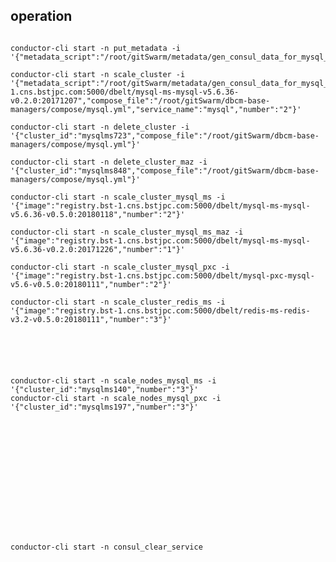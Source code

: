 operation
-------------
<pre><code>
conductor-cli start -n put_metadata -i '{"metadata_script":"/root/gitSwarm/metadata/gen_consul_data_for_mysql_ms.py"}'

conductor-cli start -n scale_cluster -i 
'{"metadata_script":"/root/gitSwarm/metadata/gen_consul_data_for_mysql_ms.py","image":"registry.bst-1.cns.bstjpc.com:5000/dbelt/mysql-ms-mysql-v5.6.36-v0.2.0:20171207","compose_file":"/root/gitSwarm/dbcm-base-managers/compose/mysql.yml","service_name":"mysql","number":"2"}'

conductor-cli start -n delete_cluster -i '{"cluster_id":"mysqlms723","compose_file":"/root/gitSwarm/dbcm-base-managers/compose/mysql.yml"}'

conductor-cli start -n delete_cluster_maz -i '{"cluster_id":"mysqlms848","compose_file":"/root/gitSwarm/dbcm-base-managers/compose/mysql.yml"}'

conductor-cli start -n scale_cluster_mysql_ms -i '{"image":"registry.bst-1.cns.bstjpc.com:5000/dbelt/mysql-ms-mysql-v5.6.36-v0.5.0:20180118","number":"2"}'

conductor-cli start -n scale_cluster_mysql_ms_maz -i '{"image":"registry.bst-1.cns.bstjpc.com:5000/dbelt/mysql-ms-mysql-v5.6.36-v0.2.0:20171226","number":"1"}'

conductor-cli start -n scale_cluster_mysql_pxc -i '{"image":"registry.bst-1.cns.bstjpc.com:5000/dbelt/mysql-pxc-mysql-v5.6-v0.5.0:20180111","number":"2"}'

conductor-cli start -n scale_cluster_redis_ms -i '{"image":"registry.bst-1.cns.bstjpc.com:5000/dbelt/redis-ms-redis-v3.2-v0.5.0:20180111","number":"3"}'






conductor-cli start -n scale_nodes_mysql_ms -i '{"cluster_id":"mysqlms140","number":"3"}'
conductor-cli start -n scale_nodes_mysql_pxc -i '{"cluster_id":"mysqlms197","number":"3"}'















conductor-cli start -n consul_clear_service

</code></pre>
